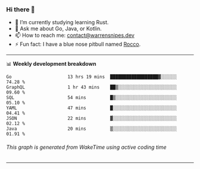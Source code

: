 ### Hi there 👋

- 🌱 I’m currently studying learning Rust.
- 💬 Ask me about Go, Java, or Kotlin.
- 📫 How to reach me: contact@warrensnipes.dev
- ⚡ Fun fact: I have a blue nose pitbull named [Rocco](https://i.imgur.com/iLsSCKu.jpg).

-------

📊 **Weekly development breakdown**
<!--START_SECTION:waka-->

```text
Go                     13 hrs 19 mins  ██████████████████▓░░░░░░   74.28 %
GraphQL                1 hr 43 mins    ██▒░░░░░░░░░░░░░░░░░░░░░░   09.60 %
SQL                    54 mins         █▒░░░░░░░░░░░░░░░░░░░░░░░   05.10 %
YAML                   47 mins         █░░░░░░░░░░░░░░░░░░░░░░░░   04.41 %
JSON                   22 mins         ▓░░░░░░░░░░░░░░░░░░░░░░░░   02.12 %
Java                   20 mins         ▒░░░░░░░░░░░░░░░░░░░░░░░░   01.91 %
```

<!--END_SECTION:waka-->
###### *This graph is generated from WakeTime using active coding time*
-------

